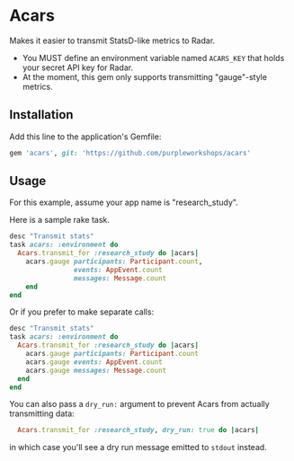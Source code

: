 # Acars

Makes it easier to transmit StatsD-like metrics to Radar.

* You MUST define an environment variable named `ACARS_KEY` that holds your secret API key for Radar.
* At the moment, this gem only supports transmitting "gauge"-style metrics.

## Installation

Add this line to the application's Gemfile:

```ruby
gem 'acars', git: 'https://github.com/purpleworkshops/acars'
```

## Usage

For this example, assume your app name is "research_study".

Here is a sample rake task.

``` ruby
desc "Transmit stats"
task acars: :environment do
  Acars.transmit_for :research_study do |acars|
    acars.gauge participants: Participant.count,
                events: AppEvent.count
                messages: Message.count
    end
end
```

Or if you prefer to make separate calls:

``` ruby
desc "Transmit stats"
task acars: :environment do 
  Acars.transmit_for :research_study do |acars|
    acars.gauge participants: Participant.count
    acars.gauge events: AppEvent.count
    acars.gauge messages: Message.count
  end
end
```

You can also pass a `dry_run:` argument to prevent Acars from actually transmitting data:

``` ruby
  Acars.transmit_for :research_study, dry_run: true do |acars|
```
in which case you'll see a dry run message emitted to `stdout` instead.
